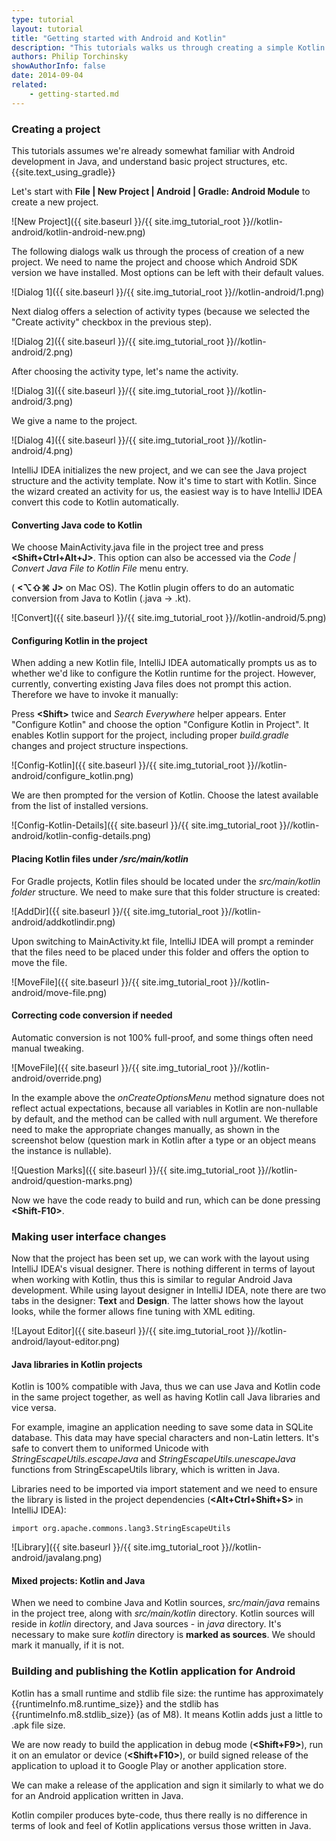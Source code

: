 ```yaml
---
type: tutorial
layout: tutorial
title: "Getting started with Android and Kotlin"
description: "This tutorials walks us through creating a simple Kotlin application for Android using IntelliJ IDEA."
authors: Philip Torchinsky
showAuthorInfo: false
date: 2014-09-04
related:
    - getting-started.md
---
```

### Creating a project
This tutorials assumes we're already somewhat familiar with Android development in Java, and understand basic project structures, etc.
{{site.text_using_gradle}}

Let's start with **File \| New Project \| Android \| Gradle: Android Module** to create a new project.

![New Project]({{ site.baseurl }}/{{ site.img_tutorial_root }}//kotlin-android/kotlin-android-new.png)

The following dialogs walk us through the process of creation of a new project. We need to name the project and choose which Android SDK version we have installed.
Most options can be left with their default values.

![Dialog 1]({{ site.baseurl }}/{{ site.img_tutorial_root }}//kotlin-android/1.png)

Next dialog offers a selection of activity types (because we selected the "Create activity" checkbox in the previous step).

![Dialog 2]({{ site.baseurl }}/{{ site.img_tutorial_root }}//kotlin-android/2.png)

After choosing the activity type, let's name the activity.

![Dialog 3]({{ site.baseurl }}/{{ site.img_tutorial_root }}//kotlin-android/3.png)

We give a name to the project.

![Dialog 4]({{ site.baseurl }}/{{ site.img_tutorial_root }}//kotlin-android/4.png)

IntelliJ IDEA initializes the new project, and we can see the Java project structure and the activity template.
Now it's time to start with Kotlin. Since the wizard created an activity for us, the easiest way is to have IntelliJ IDEA convert this code to
Kotlin automatically.

#### Converting Java code to Kotlin

We choose MainActivity.java file in the project tree and press **<Shift+Ctrl+Alt+J>**. This option can also be accessed via the _Code \| Convert Java File to Kotlin File_  menu entry.

( **\<⌥⇧⌘ J\>** on Mac OS). The Kotlin plugin offers to do an automatic conversion from Java to Kotlin (.java -> .kt).

![Convert]({{ site.baseurl }}/{{ site.img_tutorial_root }}//kotlin-android/5.png)

#### Configuring Kotlin in the project

When adding a new Kotlin file, IntelliJ IDEA automatically prompts us as to whether we'd like to configure the Kotlin runtime for the project. However, currently, converting existing Java
files does not prompt this action. Therefore we have to invoke it manually:

Press **\<Shift\>** twice and _Search Everywhere_ helper appears. Enter "Configure Kotlin" and choose the option "Configure Kotlin in Project". It enables Kotlin support for the project, including proper _build.gradle_ changes and project structure inspections.

![Config-Kotlin]({{ site.baseurl }}/{{ site.img_tutorial_root }}//kotlin-android/configure_kotlin.png)

We are then prompted for the version of Kotlin. Choose the latest available from the list of installed versions.

![Config-Kotlin-Details]({{ site.baseurl }}/{{ site.img_tutorial_root }}//kotlin-android/kotlin-config-details.png)

#### Placing Kotlin files under _/src/main/kotlin_

For Gradle projects, Kotlin files should be located under the _src/main/kotlin folder_ structure. We need to make sure that this folder structure is created:

![AddDir]({{ site.baseurl }}/{{ site.img_tutorial_root }}//kotlin-android/addkotlindir.png)

Upon switching to MainActivity.kt file, IntelliJ IDEA will prompt a reminder that the files need to be placed under this folder and offers the option
to move the file.

![MoveFile]({{ site.baseurl }}/{{ site.img_tutorial_root }}//kotlin-android/move-file.png)

#### Correcting code conversion if needed
Automatic conversion is not 100% full-proof, and some things often need manual tweaking.

![MoveFile]({{ site.baseurl }}/{{ site.img_tutorial_root }}//kotlin-android/override.png)

In the example above the _onCreateOptionsMenu_ method signature does not reflect actual expectations, because all variables in Kotlin are non-nullable by default, and the method can be called with null argument.
We therefore need to make the appropriate changes manually, as shown in the screenshot below (question mark in Kotlin after a type or an object means the instance is nullable).

![Question Marks]({{ site.baseurl }}/{{ site.img_tutorial_root }}//kotlin-android/question-marks.png)

Now we have the code ready to build and run, which can be done pressing **\<Shift-F10\>**.

### Making user interface changes
Now that the project has been set up, we can work with the layout using IntelliJ IDEA's visual designer.
There is nothing different in terms of layout when working with Kotlin, thus this is similar to regular Android Java development.
While using layout designer in IntelliJ IDEA, note there are two tabs in the designer: **Text** and **Design**. The latter shows how the layout looks, while the former allows fine tuning with XML editing.

![Layout Editor]({{ site.baseurl }}/{{ site.img_tutorial_root }}//kotlin-android/layout-editor.png)

#### Java libraries in Kotlin projects

Kotlin is 100% compatible with Java, thus we can use Java and Kotlin code in the same project together, as well as having Kotlin call Java libraries and vice versa.

For example, imagine an application needing to save some data in SQLite database. This data may have special characters and non-Latin letters.
It's safe to convert them to uniformed Unicode with _StringEscapeUtils.escapeJava_ and _StringEscapeUtils.unescapeJava_ functions from StringEscapeUtils library, which is written in Java.

Libraries need to be imported via import statement and we need to ensure the library is listed in the project dependencies (**\<Alt+Ctrl+Shift+S\>** in IntelliJ IDEA):

```
import org.apache.commons.lang3.StringEscapeUtils
```

![Library]({{ site.baseurl }}/{{ site.img_tutorial_root }}//kotlin-android/javalang.png)

#### Mixed projects: Kotlin and Java

When we need to combine Java and Kotlin sources, _src/main/java_ remains in the project tree, along with _src/main/kotlin_ directory. Kotlin sources will reside in _kotlin_ directory, and Java sources - in _java_ directory. It's necessary to make sure _kotlin_ directory is **marked as sources**. We should mark it manually, if it is not. 

### Building and publishing the Kotlin application for Android
Kotlin has a small runtime and stdlib file size: the runtime has approximately {{runtimeInfo.m8.runtime_size}} and the stdlib has {{runtimeInfo.m8.stdlib_size}} (as of M8). It means Kotlin adds just a little to .apk file size.

We are now ready to build the application in debug mode (**\<Shift+F9\>**), run it on an emulator or device (**\<Shift+F10\>**), or build signed release of the application to upload it to Google Play or another application store.

We can make a release of the application and sign it similarly to what we do for an Android application written in Java. 

Kotlin compiler produces byte-code, thus there really is no difference in terms of look and feel of Kotlin applications versus those written in Java.